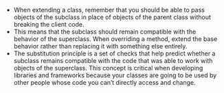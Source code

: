 - When extending a class, remember that you should be able to pass objects of the subclass in place of objects of the parent class without breaking the client code.
- This means that the subclass should remain compatible with the behavior of the superclass. When overriding a method, extend the base behavior rather than replacing it with something else entirely.
- The substitution principle is a set of checks that help predict whether a subclass remains compatible with the code that was able to work with objects of the superclass. This concept is critical when developing libraries and frameworks because your classes are going to be used by other people whose code you can’t directly access and change.
